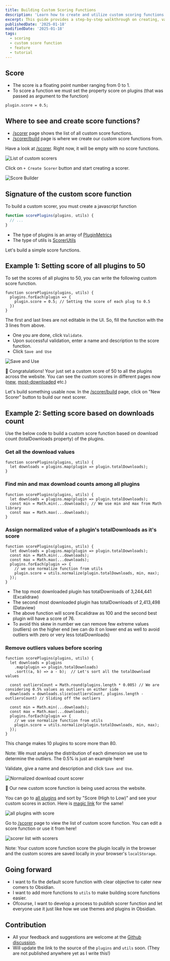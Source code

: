 ```yaml
---
title: Building Custom Scoring Functions
description: 'Learn how to create and utilize custom scoring functions in ObsidianStats to rank plugins based on metrics such as downloads and more.'
excerpt: This guide provides a step-by-step walkthrough on creating, validating, and using custom scoring functions in Obsidian. Learn to rank plugins effectively and customize scores to suit your needs.
publishedDate: '2025-01-18'
modifiedDate: '2025-01-18'
tags:
  - scoring
  - custom score function
  - feature
  - tutorial
---
```


## Score

- The score is a floating point number ranging from 0 to 1.
- To score a function we must set the property score on plugins (that was passed as argument to the function)

```
plugin.score = 0.5;
```

## Where to see and create score functions?

- [/scorer](https://www.obsidianstats.com/scorer) page shows the list of all custom score functions.
- [/scorer/build](https://www.obsidianstats.com/scorer/build) page is where we create our custom score functions from.

Have a look at [/scorer](https://www.obsidianstats.com/scorer). Right now, it will be empty with no score functions.

![List of custom scorers](/images/scorer/scorer-list.png)

Click on `+ Create Scorer` button and start creating a scorer.

![Score Builder](/images/scorer/empty-builder.png)

## Signature of the custom score function

To build a custom scorer, you must create a javascript function

```js
function scorePlugins(plugins, utils) {
  // ...
}
```

- The type of plugins is an array of [PluginMetrics](/docs/global.html#PluginMetrics)
- The type of utils is [ScorerUtils](/docs/ScorerUtils.html)

Let's build a simple score functions.

## Example 1: Setting score of all plugins to 50

To set the scores of all plugins to 50, you can write the following custom score function.

```
function scorePlugins(plugins, utils) {
  plugins.forEach(plugin => {
    plugin.score = 0.5; // Setting the score of each plug to 0.5
  })
}
```

The first and last lines are not editable in the UI. So, fill the function with the 3 lines from above.

- One you are done, click `Validate`.
- Upon successful validation, enter a name and description to the score function.
- Click `Save and Use`

![Save and Use](/images/scorer/save-and-use.png)

🎉 Congratulations! Your just set a custom score of 50 to all the plugins across the website. You can see the custom scores in different pages now ([new](https://www.obsidianstats.com/new), [most-downloaded](https://www.obsidianstats.com/most-downloaded) etc.)

Let's build something usable now. In the [/scorer/build](https://www.obsidianstats.com/scorer/build) page, click on "New Scorer" button to build our next scorer.

## Example 2: Setting score based on downloads count

Use the below code to build a custom score function based on download count (totalDownloads property) of the plugins.

### Get all the download values

```
function scorePlugins(plugins, utils) {
  let downloads = plugins.map(plugin => plugin.totalDownloads);
}
```

### Find min and max download counts among all plugins

```
function scorePlugins(plugins, utils) {
  let downloads = plugins.map(plugin => plugin.totalDownloads);
  const min = Math.min(...downloads); // We use min and max from Math library
  const max = Math.max(...downloads);
}
```

### Assign normalized value of a plugin's totalDownloads as it's score

```
function scorePlugins(plugins, utils) {
  let downloads = plugins.map(plugin => plugin.totalDownloads);
  const min = Math.min(...downloads);
  const max = Math.max(...downloads);
  plugins.forEach(plugin => {
    // we use normalize function from utils
    plugin.score = utils.normalize(plugin.totalDownloads, min, max);
  });
}
```

- The top most downloaded plugin has totalDownloads of 3,244,441 (Excalidraw)
- The second most downloaded plugin has totalDownloads of 2,413,498 (Dataview)
- The above function will score Excalidraw as 100 and the second best plugin will have a score of 76.
- To avoid this skew in number we can remove few extreme values (outliers) on the higher end (we can do it on lower end as well to avoid outliers with zero or very less totalDownloads)

### Remove outliers values before scoring

```
function scorePlugins(plugins, utils) {
  let downloads = plugins
    .map(plugin => plugin.totalDownloads)
    .sort((a, b) => a - b);  // Let's sort all the totalDownload values

  const outliersCount = Math.round(plugins.length * 0.005) // We are considering 0.5% values as outliers on either side
  downloads = downloads.slice(outliersCount, plugins.length - outliersCount) // Sliding off the outliers

  const min = Math.min(...downloads);
  const max = Math.max(...downloads);
  plugins.forEach(plugin => {
    // we use normalize function from utils
    plugin.score = utils.normalize(plugin.totalDownloads, min, max);
  });
}
```

This change makes 10 plugins to score more than 80.

Note: We must analyse the distribution of each dimension we use to determine the outliers. The 0.5% is just an example here!

Validate, give a name and description and click `Save and Use`.

![Normalized download count scorer](/images/scorer/normalized-download-count-scorer.png)

🚀 Our new custom score function is being used across the website.

You can go to [all plugins](https://www.obsidianstats.com/plugins) and sort by "Score (High to Low)" and see your custom scores in action.
Here is [magic link](https://www.obsidianstats.com/plugins?sortby=score_desc) for the same!

![all plugins with score](/images/scorer/all-plugins-with-score.png)

Go to [/scorer](https://www.obsidianstats.com/scorer) page to view the list of custom score function. You can edit a score function or use it from here!

![scorer list with scorers](/images/scorer/scorer-list-with-scorers.png)

Note: Your custom score function score the plugin locally in the browser and the custom scores are saved locally in your browser's `localStorage`.

## Going forward

- I want to fix the default score function with clear objective to cater new comers to Obsidian.
- I want to add more functions to `utils` to make building score functions easier.
- Ofcourse, I want to develop a process to publish scorer function and let everyone use it just like how we use themes and plugins in Obsidian.

## Contribution

- All your feedback and suggestions are welcome at the [Github discussion](https://github.com/ganesshkumar/obsidian-plugins-stats-ui/discussions/52).
- Will update the link to the source of the `plugins` and `utils` soon. (They are not published anywhere yet as I write this!)
